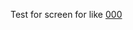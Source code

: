 Test for screen for like [000](https://github.com/Evgenii-Perevalov/sf_data_science/blob/main/project_0)